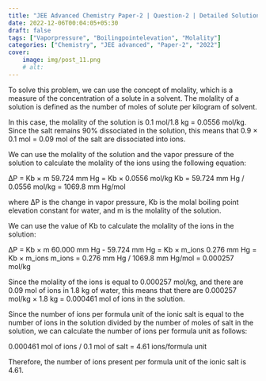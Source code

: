 ```yaml
---
title: "JEE Advanced Chemistry Paper-2 | Question-2 | Detailed Solution"
date: 2022-12-06T00:04:05+05:30
draft: false
tags: ["Vaporpressure", "Boilingpointelevation", "Molality"]
categories: ["Chemistry", "JEE advanced", "Paper-2", "2022"]
cover: 
    image: img/post_11.png
    # alt: 
---
```

To solve this problem, we can use the concept of molality, which is a measure of the concentration of a solute in a solvent. The molality of a solution is defined as the number of moles of solute per kilogram of solvent.

In this case, the molality of the solution is 0.1 mol/1.8 kg = 0.0556 mol/kg. Since the salt remains 90% dissociated in the solution, this means that 0.9 × 0.1 mol = 0.09 mol of the salt are dissociated into ions.

We can use the molality of the solution and the vapor pressure of the solution to calculate the molality of the ions using the following equation:

ΔP = Kb × m
59.724 mm Hg = Kb × 0.0556 mol/kg
Kb = 59.724 mm Hg / 0.0556 mol/kg = 1069.8 mm Hg/mol

where ΔP is the change in vapor pressure, Kb is the molal boiling point elevation constant for water, and m is the molality of the solution.

We can use the value of Kb to calculate the molality of the ions in the solution:

ΔP = Kb × m
60.000 mm Hg - 59.724 mm Hg = Kb × m_ions
0.276 mm Hg = Kb × m_ions
m_ions = 0.276 mm Hg / 1069.8 mm Hg/mol = 0.000257 mol/kg

Since the molality of the ions is equal to 0.000257 mol/kg, and there are 0.09 mol of ions in 1.8 kg of water, this means that there are 0.000257 mol/kg × 1.8 kg = 0.000461 mol of ions in the solution.

Since the number of ions per formula unit of the ionic salt is equal to the number of ions in the solution divided by the number of moles of salt in the solution, we can calculate the number of ions per formula unit as follows:

0.000461 mol of ions / 0.1 mol of salt = 4.61 ions/formula unit

Therefore, the number of ions present per formula unit of the ionic salt is 4.61.